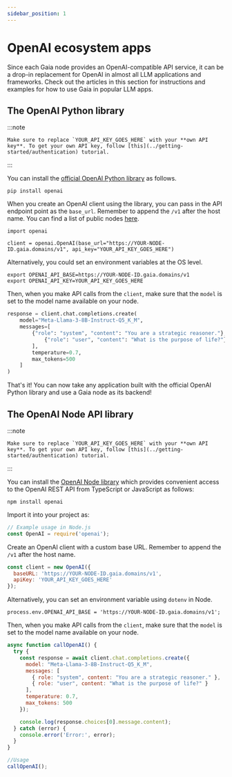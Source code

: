 ```yaml
---
sidebar_position: 1
---
```


# OpenAI ecosystem apps

Since each Gaia node provides an OpenAI-compatible API service, it can be a drop-in replacement for OpenAI in almost all LLM applications and frameworks. Check out the articles in this section for instructions and examples for how to use Gaia in popular LLM apps.

## The OpenAI Python library

:::note

    Make sure to replace `YOUR_API_KEY_GOES_HERE` with your **own API key**. To get your own API key, follow [this](../getting-started/authentication) tutorial.

:::

You can install the [official OpenAI Python library](https://pypi.org/project/openai/) as follows.

```
pip install openai
```

When you create an OpenAI client using the library, you can pass in the API endpoint point as the `base_url`.
Remember to append the `/v1` after the host name. You can find a list of public nodes [here](../nodes/nodes.md).

```
import openai

client = openai.OpenAI(base_url="https://YOUR-NODE-ID.gaia.domains/v1", api_key="YOUR_API_KEY_GOES_HERE")
```

Alternatively, you could set an environment variables at the OS level.

```
export OPENAI_API_BASE=https://YOUR-NODE-ID.gaia.domains/v1
export OPENAI_API_KEY=YOUR_API_KEY_GOES_HERE
```

Then, when you make API calls from the `client`, make sure that the `model` is set to the model name
available on your node.

```py
response = client.chat.completions.create(
    model="Meta-Llama-3-8B-Instruct-Q5_K_M",
    messages=[
        {"role": "system", "content": "You are a strategic reasoner."},
            {"role": "user", "content": "What is the purpose of life?"}
        ],
        temperature=0.7,
        max_tokens=500
    ]
)
```

That's it! You can now take any application built with the official OpenAI Python library and use a Gaia node
as its backend!

## The OpenAI Node API library

:::note

    Make sure to replace `YOUR_API_KEY_GOES_HERE` with your **own API key**. To get your own API key, follow [this](../getting-started/authentication) tutorial.

:::

You can install the [OpenAI Node library](https://www.npmjs.com/package/openai) which provides convenient access to the OpenAI REST API from TypeScript or JavaScript as follows:

```
npm install openai
```

Import it into your project as:
```js
// Example usage in Node.js
const OpenAI = require('openai');
```

Create an OpenAI client with a custom base URL. Remember to append the `/v1` after the host name.

```js
const client = new OpenAI({
  baseURL: 'https://YOUR-NODE-ID.gaia.domains/v1',
  apiKey: 'YOUR_API_KEY_GOES_HERE'
});
```

Alternatively, you can set an environment variable using `dotenv` in Node.
```
process.env.OPENAI_API_BASE = 'https://YOUR-NODE-ID.gaia.domains/v1';
```

Then, when you make API calls from the `client`, make sure that the `model` is set to the model name
available on your node.

```js
async function callOpenAI() {
  try {
    const response = await client.chat.completions.create({
      model: "Meta-Llama-3-8B-Instruct-Q5_K_M",
      messages: [
        { role: "system", content: "You are a strategic reasoner." },
        { role: "user", content: "What is the purpose of life?" }
      ],
      temperature: 0.7,
      max_tokens: 500
    });

    console.log(response.choices[0].message.content);
  } catch (error) {
    console.error('Error:', error);
  }
}

//Usage
callOpenAI();
```

